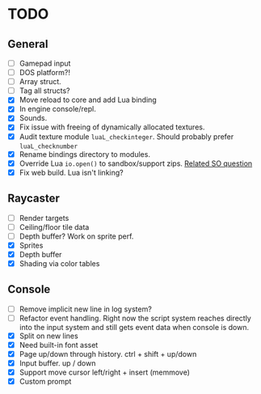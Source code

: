 # TODO
## General
- [ ] Gamepad input
- [ ] DOS platform?!
- [ ] Array struct.
- [ ] Tag all structs?
- [x] Move reload to core and add Lua binding
- [x] In engine console/repl.
- [x] Sounds.
- [x] Fix issue with freeing of dynamically allocated textures.
- [x] Audit texture module `luaL_checkinteger`. Should probably prefer `luaL_checknumber`
- [x] Rename bindings directory to modules.
- [x] Override Lua `io.open()` to sandbox/support zips. [Related SO question](https://stackoverflow.com/questions/20715652/how-to-wrap-the-io-functions-in-lua-to-prevent-the-user-from-leaving-x-directory)
- [x] Fix web build. Lua isn't linking?

## Raycaster
- [ ] Render targets
- [ ] Ceiling/floor tile data
- [ ] Depth buffer? Work on sprite perf.
- [x] Sprites
- [x] Depth buffer
- [x] Shading via color tables

## Console
- [ ] Remove implicit new line in log system?
- [ ] Refactor event handling. Right now the script system reaches directly into the input system and still gets event data when console is down.
- [x] Split on new lines
- [x] Need built-in font asset
- [x] Page up/down through history. ctrl + shift + up/down
- [x] Input buffer. up / down
- [x] Support move cursor left/right + insert (memmove)
- [x] Custom prompt